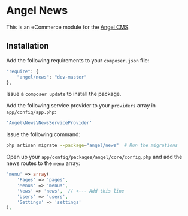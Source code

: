 Angel News
==============
This is an eCommerce module for the [Angel CMS](https://github.com/CharlesAV/angel).

Installation
------------
Add the following requirements to your `composer.json` file:
```javascript
"require": {
	"angel/news": "dev-master"
},
```

Issue a `composer update` to install the package.

Add the following service provider to your `providers` array in `app/config/app.php`:
```php
'Angel\News\NewsServiceProvider'
```

Issue the following command:
```bash
php artisan migrate --package="angel/news"  # Run the migrations
```

Open up your `app/config/packages/angel/core/config.php` and add the news routes to the `menu` array:
```php
'menu' => array(
	'Pages' => 'pages',
	'Menus' => 'menus',
	'News' => 'news',  // <--- Add this line
	'Users' => 'users',
	'Settings' => 'settings'
),
```
